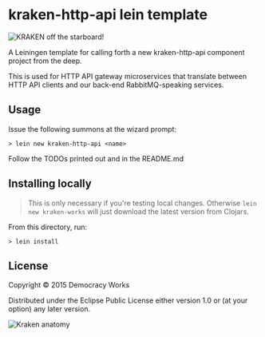 # kraken-http-api lein template

![KRAKEN off the starboard!](http://orig03.deviantart.net/29af/f/2013/169/7/a/kraken_by_lozanox-d69kdxz.jpg)

A Leiningen template for calling forth a new kraken-http-api component project from the
deep.

This is used for HTTP API gateway microservices that translate between HTTP API
clients and our back-end RabbitMQ-speaking services.

## Usage

Issue the following summons at the wizard prompt:

```
> lein new kraken-http-api <name>
```

Follow the TODOs printed out and in the README.md

## Installing locally

> This is only necessary if you're testing local changes.
> Otherwise `lein new kraken-works` will just download the latest version
> from Clojars.

From this directory, run:

```
> lein install
```

## License

Copyright © 2015 Democracy Works

Distributed under the Eclipse Public License either version 1.0 or (at
your option) any later version.

![Kraken anatomy](http://proximospirits.s3.amazonaws.com/thekraken/book-page-8.png)
